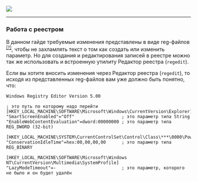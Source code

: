 [![](https://github.com/denis-g/windows10-latency-optimization/blob/master/images/header_small.png)](https://github.com/denis-g/windows10-latency-optimization#содержание)

---

### Работа с реестром

В данном гайде требуемые изменения представлены в виде reg-файлов <sup>[[?]](https://ru.wikipedia.org/wiki/REG)</sup>, чтобы не захламлять текст о том как создать или изменить параметр. Но для создания и редактирования записей в реестре можно так же использовать и встроенную утилиту Редактор реестра (`regedit`).

Если вы хотите вносить изменения через Редактор реестра (`regedit`), то исходя из представленных reg-файлов вам уже должно быть понятно, что:

```reg
Windows Registry Editor Version 5.00

; это путь по которому надо перейти
[HKEY_LOCAL_MACHINE\SOFTWARE\Microsoft\Windows\CurrentVersion\Explorer]
"SmartScreenEnabled"="Off"                  ; это параметр типа String
"EnableWebContentEvaluation"=dword:00000000 ; это параметр типа REG_DWORD (32-bit)

[HKEY_LOCAL_MACHINE\SYSTEM\CurrentControlSet\Control\Class\***\0000\PowerSettings]
"ConservationIdleTime"=hex:00,00,00,00      ; это параметр типа REG_BINARY

[HKEY_LOCAL_MACHINE\SOFTWARE\Microsoft\Windows NT\CurrentVersion\Multimedia\SystemProfile]
"LazyModeTimeout"=-                         ; это параметр, которого не было и он будет удалён
```

